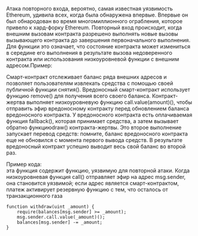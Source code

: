 Атака повторного входа, вероятно, самая известная уязвимость Ethereum, удивила всех, когда была обнаружена впервые. Впервые он был обнародован во время многомиллионного ограбления, которое привело к хард-форку Ethereum. Повторный вход происходит, когда внешним вызовам контракта разрешено выполнять новые вызовы вызывающего контракта до завершения первоначального выполнения. Для функции это означает, что состояние контракта может измениться в середине его выполнения в результате вызова недоверенного контракта или использования низкоуровневой функции с внешним адресом.Пример:

 Смарт-контракт отслеживает баланс ряда внешних адресов и позволяет пользователям извлекать средства с помощью своей публичной функции снятия().
  Вредоносный смарт-контракт использует функцию remove() для получения всего своего баланса.
 Контракт-жертва выполняет низкоуровневую функцию call.value(amount)(), чтобы отправить эфир вредоносному контракту перед обновлением баланса вредоносного контракта.
  У вредоносного контракта есть оплачиваемая функция fallback(), которая принимает средства, а затем вызывает обратно функциюdraw() контракта-жертвы.
 Это второе выполнение запускает перевод средств: помните, баланс вредоносного контракта еще не обновился с момента первого вывода средств. В результате вредоносный контракт успешно выводит весь свой баланс во второй раз.

Пример кода:  
эта функция содержит функцию, уязвимую для повторной атаки. Когда низкоуровневая функция call() отправляет эфир на адрес msg.sender, она становится уязвимой; если адрес является смарт-контрактом, платеж активирует резервную функцию с тем, что осталось от транзакционного газа
```
function withdraw(uint _amount) {
	require(balances[msg.sender] >= _amount);
	msg.sender.call.value(_amount)();
	balances[msg.sender] -= _amount;
}
```